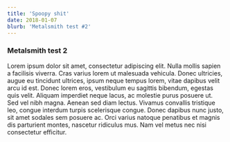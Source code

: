 ```yaml
---
title: 'Spoopy shit'
date: 2018-01-07
blurb: 'Metalsmith test #2'
---
```


### Metalsmith test 2

Lorem ipsum dolor sit amet, consectetur adipiscing elit. Nulla mollis sapien a facilisis viverra. Cras varius lorem ut malesuada vehicula. Donec ultricies, augue eu tincidunt ultrices, ipsum neque tempus lorem, vitae dapibus velit arcu id est. Donec lorem eros, vestibulum eu sagittis bibendum, egestas quis velit. Aliquam imperdiet neque lacus, ac molestie purus posuere ut. Sed vel nibh magna. Aenean sed diam lectus. Vivamus convallis tristique leo, congue interdum turpis scelerisque congue. Donec dapibus nunc justo, sit amet sodales sem posuere ac. Orci varius natoque penatibus et magnis dis parturient montes, nascetur ridiculus mus. Nam vel metus nec nisi consectetur efficitur.
